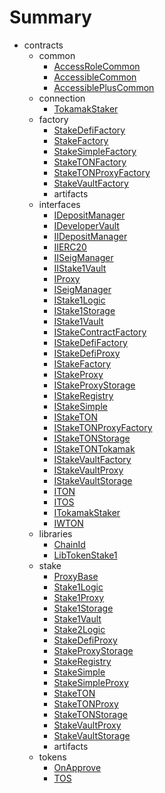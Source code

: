 # Summary
* contracts
  * common
    * [AccessRoleCommon](docs/common/AccessRoleCommon.md)
    * [AccessibleCommon](docs/common/AccessibleCommon.md)
    * [AccessiblePlusCommon](docs/common/AccessiblePlusCommon.md)
  * connection
    * [TokamakStaker](docs/connection/TokamakStaker.md)
  * factory
    * [StakeDefiFactory](docs/factory/StakeDefiFactory.md)
    * [StakeFactory](docs/factory/StakeFactory.md)
    * [StakeSimpleFactory](docs/factory/StakeSimpleFactory.md)
    * [StakeTONFactory](docs/factory/StakeTONFactory.md)
    * [StakeTONProxyFactory](docs/factory/StakeTONProxyFactory.md)
    * [StakeVaultFactory](docs/factory/StakeVaultFactory.md)
    * artifacts
  * interfaces
    * [IDepositManager](docs/interfaces/IDepositManager.md)
    * [IDeveloperVault](docs/interfaces/IDeveloperVault.md)
    * [IIDepositManager](docs/interfaces/IIDepositManager.md)
    * [IIERC20](docs/interfaces/IIERC20.md)
    * [IISeigManager](docs/interfaces/IISeigManager.md)
    * [IIStake1Vault](docs/interfaces/IIStake1Vault.md)
    * [IProxy](docs/interfaces/IProxy.md)
    * [ISeigManager](docs/interfaces/ISeigManager.md)
    * [IStake1Logic](docs/interfaces/IStake1Logic.md)
    * [IStake1Storage](docs/interfaces/IStake1Storage.md)
    * [IStake1Vault](docs/interfaces/IStake1Vault.md)
    * [IStakeContractFactory](docs/interfaces/IStakeContractFactory.md)
    * [IStakeDefiFactory](docs/interfaces/IStakeDefiFactory.md)
    * [IStakeDefiProxy](docs/interfaces/IStakeDefiProxy.md)
    * [IStakeFactory](docs/interfaces/IStakeFactory.md)
    * [IStakeProxy](docs/interfaces/IStakeProxy.md)
    * [IStakeProxyStorage](docs/interfaces/IStakeProxyStorage.md)
    * [IStakeRegistry](docs/interfaces/IStakeRegistry.md)
    * [IStakeSimple](docs/interfaces/IStakeSimple.md)
    * [IStakeTON](docs/interfaces/IStakeTON.md)
    * [IStakeTONProxyFactory](docs/interfaces/IStakeTONProxyFactory.md)
    * [IStakeTONStorage](docs/interfaces/IStakeTONStorage.md)
    * [IStakeTONTokamak](docs/interfaces/IStakeTONTokamak.md)
    * [IStakeVaultFactory](docs/interfaces/IStakeVaultFactory.md)
    * [IStakeVaultProxy](docs/interfaces/IStakeVaultProxy.md)
    * [IStakeVaultStorage](docs/interfaces/IStakeVaultStorage.md)
    * [ITON](docs/interfaces/ITON.md)
    * [ITOS](docs/interfaces/ITOS.md)
    * [ITokamakStaker](docs/interfaces/ITokamakStaker.md)
    * [IWTON](docs/interfaces/IWTON.md)
  * libraries
    * [ChainId](docs/libraries/ChainId.md)
    * [LibTokenStake1](docs/libraries/LibTokenStake1.md)
  * stake
    * [ProxyBase](docs/stake/ProxyBase.md)
    * [Stake1Logic](docs/stake/Stake1Logic.md)
    * [Stake1Proxy](docs/stake/Stake1Proxy.md)
    * [Stake1Storage](docs/stake/Stake1Storage.md)
    * [Stake1Vault](docs/stake/Stake1Vault.md)
    * [Stake2Logic](docs/stake/Stake2Logic.md)
    * [StakeDefiProxy](docs/stake/StakeDefiProxy.md)
    * [StakeProxyStorage](docs/stake/StakeProxyStorage.md)
    * [StakeRegistry](docs/stake/StakeRegistry.md)
    * [StakeSimple](docs/stake/StakeSimple.md)
    * [StakeSimpleProxy](docs/stake/StakeSimpleProxy.md)
    * [StakeTON](docs/stake/StakeTON.md)
    * [StakeTONProxy](docs/stake/StakeTONProxy.md)
    * [StakeTONStorage](docs/stake/StakeTONStorage.md)
    * [StakeVaultProxy](docs/stake/StakeVaultProxy.md)
    * [StakeVaultStorage](docs/stake/StakeVaultStorage.md)
    * artifacts
  * tokens
    * [OnApprove](docs/tokens/OnApprove.md)
    * [TOS](docs/tokens/TOS.md)
